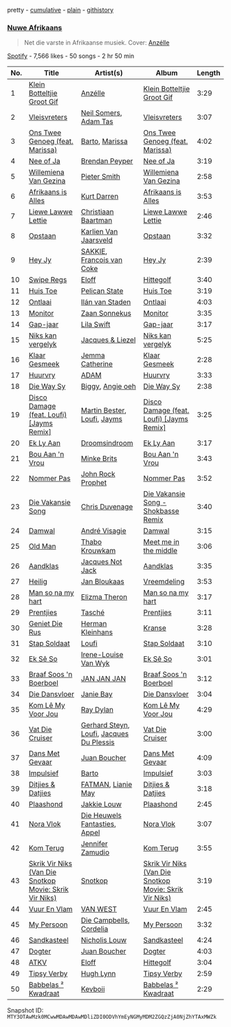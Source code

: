 pretty - [cumulative](/playlists/cumulative/37i9dQZF1DX20N6YlBoCpF.md) - [plain](/playlists/plain/37i9dQZF1DX20N6YlBoCpF) - [githistory](https://github.githistory.xyz/mackorone/spotify-playlist-archive/blob/main/playlists/plain/37i9dQZF1DX20N6YlBoCpF)

### [Nuwe Afrikaans](https://open.spotify.com/playlist/37i9dQZF1DX20N6YlBoCpF)

> Net die varste in Afrikaanse musiek\. Cover: <a href="https://open.spotify.com/playlist/37i9dQZF1E4z2rLRcG85b0?si=ab4c5f6080824c3a">Anzélle</a>

[Spotify](https://open.spotify.com/user/spotify) - 7,566 likes - 50 songs - 2 hr 50 min

| No. | Title | Artist(s) | Album | Length |
|---|---|---|---|---|
| 1 | [Klein Botteltjie Groot Gif](https://open.spotify.com/track/5GXXuXipaXZpZxdfieXzSg) | [Anzélle](https://open.spotify.com/artist/5z6yUIAu8Em61VSjf5oiBs) | [Klein Botteltjie Groot Gif](https://open.spotify.com/album/2DwrLebY1DbcGMT8QfGeOD) | 3:29 |
| 2 | [Vleisvreters](https://open.spotify.com/track/63RtO5V94GhSGYvZEucg4h) | [Neil Somers](https://open.spotify.com/artist/1jO22tNfag5lkLQboj0npK), [Adam Tas](https://open.spotify.com/artist/011KRXCsnsSuCGsY0Enq5r) | [Vleisvreters](https://open.spotify.com/album/6wWrTYihuyhLCpz8C4OLxQ) | 3:07 |
| 3 | [Ons Twee Genoeg \(feat\. Marissa\)](https://open.spotify.com/track/6e91EOUzqp7CITax2iB4rd) | [Barto](https://open.spotify.com/artist/4gzfjw2nlFFo1tda8jgJbG), [Marissa](https://open.spotify.com/artist/2uFAfVNLrN2ewh731Oc0C6) | [Ons Twee Genoeg \(feat\. Marissa\)](https://open.spotify.com/album/6hInSb4NV8bhtdgblONeJG) | 4:02 |
| 4 | [Nee of Ja](https://open.spotify.com/track/6R80KkMcEbBasMSQGFBiHB) | [Brendan Peyper](https://open.spotify.com/artist/4K2VQvyBnfU7La65rShI0v) | [Nee of Ja](https://open.spotify.com/album/1ISXpP9dS92U0oqGCWjVjb) | 3:19 |
| 5 | [Willemiena Van Gezina](https://open.spotify.com/track/6DL9Lejno5xdGRl0gwLwP9) | [Pieter Smith](https://open.spotify.com/artist/436epCFSdTxQ6EtvKmOg26) | [Willemiena Van Gezina](https://open.spotify.com/album/4wMtEK7o7S37aebSotkFb0) | 2:58 |
| 6 | [Afrikaans is Alles](https://open.spotify.com/track/3eeGal6kEMlUaPnxY7bTtJ) | [Kurt Darren](https://open.spotify.com/artist/3fFoaTI85WuaVkSMUxeYRd) | [Afrikaans is Alles](https://open.spotify.com/album/6L81naBshdxYFpIBllKhGj) | 3:53 |
| 7 | [Liewe Lawwe Lettie](https://open.spotify.com/track/6Q9JuOqc9Sc4NssEpjT1Te) | [Christiaan Baartman](https://open.spotify.com/artist/5egE9ZcFwzNSANzupQrcYQ) | [Liewe Lawwe Lettie](https://open.spotify.com/album/2CZ2CABkcQWKGJXw0jDown) | 2:46 |
| 8 | [Opstaan](https://open.spotify.com/track/1n27zP11I3ZAq1ElZYEPtO) | [Karlien Van Jaarsveld](https://open.spotify.com/artist/25SUuR1e32ukcdYldmAyp5) | [Opstaan](https://open.spotify.com/album/24rkKZ0UUz70PKK0tHvFsu) | 3:32 |
| 9 | [Hey Jy](https://open.spotify.com/track/77YX4Et5rOuvhQqG7RLUfe) | [SAKKIE](https://open.spotify.com/artist/5Yktx2wffJlILfJSpoISRR), [Francois van Coke](https://open.spotify.com/artist/7pJtnZQLPJmqzVfdIz7eFF) | [Hey Jy](https://open.spotify.com/album/18kpyRiXNAOEuTfRRks6xM) | 2:39 |
| 10 | [Swipe Regs](https://open.spotify.com/track/4afGZxLJkHpnTyxOpuQCzc) | [Eloff](https://open.spotify.com/artist/0okTBoelHkR40Mr69hmzkR) | [Hittegolf](https://open.spotify.com/album/0e9UjemY2jnFPQFdJdTPjH) | 3:40 |
| 11 | [Huis Toe](https://open.spotify.com/track/3q1TIfbpCStjdz354m9HEG) | [Pelican State](https://open.spotify.com/artist/0xKf1vySd9jFncsv1LD5uE) | [Huis Toe](https://open.spotify.com/album/5a5Flj6MkqEWcjLAnv8d0M) | 3:19 |
| 12 | [Ontlaai](https://open.spotify.com/track/6v1hZo339lw7OUT5vH66DC) | [Ilán van Staden](https://open.spotify.com/artist/7FUqmUXFmllziX2NgD4Knj) | [Ontlaai](https://open.spotify.com/album/0B1W6DEeGMPMFlg3eREW9b) | 4:03 |
| 13 | [Monitor](https://open.spotify.com/track/6ehCbe3TFJmwqV5aNTYlCD) | [Zaan Sonnekus](https://open.spotify.com/artist/1QsjWZGFjaIYKyvxaQUJuR) | [Monitor](https://open.spotify.com/album/41UZWeiuFGm0GaXb8bjQm9) | 3:35 |
| 14 | [Gap\-jaar](https://open.spotify.com/track/7L0bZEC2dibboyXfBEkUTw) | [Lila Swift](https://open.spotify.com/artist/3lDhZhZ9p1kjMRqzCpnMCo) | [Gap\-jaar](https://open.spotify.com/album/2cUskcQeTMY7yfKXdX6YDQ) | 3:17 |
| 15 | [Niks kan vergelyk](https://open.spotify.com/track/1OAP3LTTEycoVDTRC2ZE5i) | [Jacques & Liezel](https://open.spotify.com/artist/2ze4VL41D2QuhyJcOfDHjo) | [Niks kan vergelyk](https://open.spotify.com/album/39LsO64pEJAFwZTcjp8ffD) | 5:25 |
| 16 | [Klaar Gesmeek](https://open.spotify.com/track/22HyJsOfW7MAhyIPXpjXA8) | [Jemma Catherine](https://open.spotify.com/artist/7xfyNt2MUfeZlNyIGlh9XQ) | [Klaar Gesmeek](https://open.spotify.com/album/2y41EKqRsAGwgRgbvQWlDQ) | 2:28 |
| 17 | [Huurvry](https://open.spotify.com/track/2vmWZw5zFfZHxM39lsy8ib) | [ADAM](https://open.spotify.com/artist/486zoG8VpR4C1iQRLG4ywt) | [Huurvry](https://open.spotify.com/album/0SxrGzjbKz3klT4PZuxcP1) | 3:33 |
| 18 | [Die Way Sy](https://open.spotify.com/track/7DTDGP6pimtwH0vNBFXuw1) | [Biggy](https://open.spotify.com/artist/3Y71njDHDmIEaMBtFRSr4I), [Angie oeh](https://open.spotify.com/artist/7rzauTxOgwzrTkkPzi7aAY) | [Die Way Sy](https://open.spotify.com/album/56K7gcnWlZu5QKCbZT6Crc) | 2:38 |
| 19 | [Disco Damage \(feat\. Loufi\) \[Jayms Remix\]](https://open.spotify.com/track/72IeNUbUC1Zwa0l9uYLy6N) | [Martin Bester](https://open.spotify.com/artist/3LVGq66sLnDTKq5qcu9upF), [Loufi](https://open.spotify.com/artist/389tNFyrtFfDUOStmWjwOl), [Jayms](https://open.spotify.com/artist/1reef06goIFAhuhQsLUHf5) | [Disco Damage \(feat\. Loufi\) \[Jayms Remix\]](https://open.spotify.com/album/5zAdzCVeeunTETbagjzgVu) | 3:25 |
| 20 | [Ek Ly Aan](https://open.spotify.com/track/5q7za64TQKzLN6qga093Jo) | [Droomsindroom](https://open.spotify.com/artist/36P4zQxOGCSabr44bXS8kW) | [Ek Ly Aan](https://open.spotify.com/album/60enOSqxjh06pLpDFRkzD8) | 3:17 |
| 21 | [Bou Aan 'n Vrou](https://open.spotify.com/track/5JifoftIfvhWm5UQtCKzLL) | [Minke Brits](https://open.spotify.com/artist/47lU4Bj1lkJDJk0HfCkA6x) | [Bou Aan 'n Vrou](https://open.spotify.com/album/488JiMZH1vN3E3Jfq5Vr6W) | 3:43 |
| 22 | [Nommer Pas](https://open.spotify.com/track/2QFfRhqkkcW5clgKtM8Pv2) | [John Rock Prophet](https://open.spotify.com/artist/00UBWcI4O1TYxYXKrc7Fbw) | [Nommer Pas](https://open.spotify.com/album/0Hg6AiGBUSWash4gBeleR7) | 3:52 |
| 23 | [Die Vakansie Song](https://open.spotify.com/track/08Mazf5v3uQRhbS7y46wHn) | [Chris Duvenage](https://open.spotify.com/artist/1p3GqqXMmPVzDnpqhWCf6O) | [Die Vakansie Song \- Shokbasse Remix](https://open.spotify.com/album/3zUSxdod87bOZ8I8hNjU0O) | 3:40 |
| 24 | [Damwal](https://open.spotify.com/track/2JMDWqOSByeWD9f2SpyXtK) | [André Visagie](https://open.spotify.com/artist/2iFXBPX3DpgZid32e9QqUK) | [Damwal](https://open.spotify.com/album/5aTy7ndoDNzd2ndsfbQ1I2) | 3:15 |
| 25 | [Old Man](https://open.spotify.com/track/77krcHfId85O4se7W5HpTY) | [Thabo Krouwkam](https://open.spotify.com/artist/5HlMBH4nyRsup7lt6P5A54) | [Meet me in the middle](https://open.spotify.com/album/2lAuCRSEVMgTmdlHFJKlEq) | 3:06 |
| 26 | [Aandklas](https://open.spotify.com/track/3eb1n1h41Y4SqQfU7z4th4) | [Jacques Not Jack](https://open.spotify.com/artist/2Cx38Ieqey1xPQ8opKXgjw) | [Aandklas](https://open.spotify.com/album/35i3mz58aUTvycXZRt8Qcg) | 3:35 |
| 27 | [Heilig](https://open.spotify.com/track/5knaCSrMGjCgzzZ0aNUumP) | [Jan Bloukaas](https://open.spotify.com/artist/78BYwFUCGOHFIC54M4Rnic) | [Vreemdeling](https://open.spotify.com/album/2RzHTISimhSf9cm3X5d23i) | 3:53 |
| 28 | [Man so na my hart](https://open.spotify.com/track/5U6cE7kIhPe69nQuEG90CL) | [Elizma Theron](https://open.spotify.com/artist/63XPx0RP7mfLOJ1BJ3HoMU) | [Man so na my hart](https://open.spotify.com/album/5R7biF12QJgeuIpZzqVc3C) | 3:17 |
| 29 | [Prentjies](https://open.spotify.com/track/51FQPywIkQVXBIWeA01v64) | [Tasché](https://open.spotify.com/artist/0wRKymJElTHOM1zCZuGspN) | [Prentjies](https://open.spotify.com/album/1wPPR4hLbkEB5KHkjOk53t) | 3:11 |
| 30 | [Geniet Die Rus](https://open.spotify.com/track/1Seuhs4o33IsdbP5ZM24s3) | [Herman Kleinhans](https://open.spotify.com/artist/3kTnA09Ebx0rFBTPAlsLFC) | [Kranse](https://open.spotify.com/album/4eob7ejIxppzpLB9SfyS6T) | 3:28 |
| 31 | [Stap Soldaat](https://open.spotify.com/track/5DiudyqBZhbPm6L5nKXGvJ) | [Loufi](https://open.spotify.com/artist/389tNFyrtFfDUOStmWjwOl) | [Stap Soldaat](https://open.spotify.com/album/2sUtSXPHon83lBGW1ySsRZ) | 3:10 |
| 32 | [Ek Sê So](https://open.spotify.com/track/2q8HCRTpxZrqErJ3RqOpRT) | [Irene\-Louise Van Wyk](https://open.spotify.com/artist/1PwYXOqnII5oWshOTTClma) | [Ek Sê So](https://open.spotify.com/album/1w40mnsJMQ65QLtsn5xZhB) | 3:01 |
| 33 | [Braaf Soos 'n Boerboel](https://open.spotify.com/track/2ySJvbJGrQ7uhllRVxW3Gb) | [JAN JAN JAN](https://open.spotify.com/artist/0cba0v5VJqpuD1YSBoNirZ) | [Braaf Soos 'n Boerboel](https://open.spotify.com/album/02mJIfPUPEHgkOJCshmvvC) | 3:12 |
| 34 | [Die Dansvloer](https://open.spotify.com/track/2bXohPFI2yPrHTlCifvDhy) | [Janie Bay](https://open.spotify.com/artist/0VSXm0RbmbovOLT6ADgovM) | [Die Dansvloer](https://open.spotify.com/album/6H59UrYa3cmFGsd5INDVkx) | 3:04 |
| 35 | [Kom Lê My Voor Jou](https://open.spotify.com/track/0V3iFpzRjflG0W9s4175n1) | [Ray Dylan](https://open.spotify.com/artist/6eUxX7dCHCaXNNMvYtBhxY) | [Kom Lê My Voor Jou](https://open.spotify.com/album/5sGW2h9GBV07X0i82YJpVO) | 4:29 |
| 36 | [Vat Die Cruiser](https://open.spotify.com/track/1PIvpkHqj84KC0En6LosWH) | [Gerhard Steyn](https://open.spotify.com/artist/6Ie5sDOdJ9iEUbtjUSaH2t), [Loufi](https://open.spotify.com/artist/389tNFyrtFfDUOStmWjwOl), [Jacques Du Plessis](https://open.spotify.com/artist/1JACnZftdau4Kpt0I8kvTA) | [Vat Die Cruiser](https://open.spotify.com/album/1kfAKry5OJsrxRQsKBX5s1) | 3:00 |
| 37 | [Dans Met Gevaar](https://open.spotify.com/track/4EPTBSsuBCIiIjl4Dt4Aof) | [Juan Boucher](https://open.spotify.com/artist/1XyiWEHBHDPuVDaxajN1ZH) | [Dans Met Gevaar](https://open.spotify.com/album/1QDF3wxfhwDJIYrXf4vMEV) | 4:09 |
| 38 | [Impulsief](https://open.spotify.com/track/3AN96mijpWgIeUEJpvCNaO) | [Barto](https://open.spotify.com/artist/4gzfjw2nlFFo1tda8jgJbG) | [Impulsief](https://open.spotify.com/album/7bLPdsKXCDH8CSCSFgAN5L) | 3:03 |
| 39 | [Ditjies & Datjies](https://open.spotify.com/track/1PILq0KMOWhfXaP7eqmS95) | [FATMAN](https://open.spotify.com/artist/1eFYCrnsw8F26Wp5CTUxB3), [Lianie May](https://open.spotify.com/artist/4twrMtMv4MY0x42vuaar9B) | [Ditjies & Datjies](https://open.spotify.com/album/7m3yfmPUbRm6FNFBmdyxD6) | 3:18 |
| 40 | [Plaashond](https://open.spotify.com/track/1eiR8emxoRf3vNz84uY08i) | [Jakkie Louw](https://open.spotify.com/artist/6nNrfFTYVccic4ORzpmdLG) | [Plaashond](https://open.spotify.com/album/6ZuvN3qGOlt1MUkNiqLOgn) | 2:45 |
| 41 | [Nora Vlok](https://open.spotify.com/track/6TVcrV4TEhQiuKjU5Tactz) | [Die Heuwels Fantasties](https://open.spotify.com/artist/0FrkoXLOCHCWfMXw10Apxb), [Appel](https://open.spotify.com/artist/69q4xfNrz04VhJdTQHGUjd) | [Nora Vlok](https://open.spotify.com/album/28mbGMQoZuM1kwHrKpgLfs) | 3:07 |
| 42 | [Kom Terug](https://open.spotify.com/track/06tDbI3tpM8tEegjENyki1) | [Jennifer Zamudio](https://open.spotify.com/artist/24aSssaQ13E1GvbhTxSrSS) | [Kom Terug](https://open.spotify.com/album/41yrAyz0Qf5ZjTlagYjGn6) | 3:55 |
| 43 | [Skrik Vir Niks \(Van Die Snotkop Movie: Skrik Vir Niks\)](https://open.spotify.com/track/0N0aty9herXHmfNEzasQT1) | [Snotkop](https://open.spotify.com/artist/0F0l2JFPA3u6cBpaqKCm6J) | [Skrik Vir Niks \(Van Die Snotkop Movie: Skrik Vir Niks\)](https://open.spotify.com/album/1qwFb54zWa4KS1W0swu093) | 3:19 |
| 44 | [Vuur En Vlam](https://open.spotify.com/track/3EK9M3oCsXhMGLUpjwgvla) | [VAN WEST](https://open.spotify.com/artist/2Tncwyr8LHLTsuSaSIGJMq) | [Vuur En Vlam](https://open.spotify.com/album/2CDlluXHThuUPyHFOP7PZK) | 2:45 |
| 45 | [My Persoon](https://open.spotify.com/track/72X1334S3ENO1j1RnTvtzc) | [Die Campbells](https://open.spotify.com/artist/1GfnUbIqwTuETN5vXE1Y4H), [Cordelia](https://open.spotify.com/artist/2iYdMAkvSwwuG9uHbSnPyN) | [My Persoon](https://open.spotify.com/album/0x2D2KYd5jIzeffnnRgynF) | 3:32 |
| 46 | [Sandkasteel](https://open.spotify.com/track/7KSQOT6KtogmJawfS8cmhZ) | [Nicholis Louw](https://open.spotify.com/artist/7bia2GuWoBGpV5eV4gizJI) | [Sandkasteel](https://open.spotify.com/album/5Pj0DylpJ3P0KvtDhX1b8y) | 4:24 |
| 47 | [Dogter](https://open.spotify.com/track/1PO2llChG41r9NlY7sIeLa) | [Juan Boucher](https://open.spotify.com/artist/1XyiWEHBHDPuVDaxajN1ZH) | [Dogter](https://open.spotify.com/album/2oY1HgguwbO0kgh4sfco2i) | 4:03 |
| 48 | [ATKV](https://open.spotify.com/track/5pctBxFOGMxzrR7BfVWMoL) | [Eloff](https://open.spotify.com/artist/0okTBoelHkR40Mr69hmzkR) | [Hittegolf](https://open.spotify.com/album/0e9UjemY2jnFPQFdJdTPjH) | 3:04 |
| 49 | [Tipsy Verby](https://open.spotify.com/track/6gRWV52M8j2bliM66L405p) | [Hugh Lynn](https://open.spotify.com/artist/7kdzDaVmfQRoFVTi7nb09w) | [Tipsy Verby](https://open.spotify.com/album/26VrqgaiWCY7lRtdrZ0meF) | 2:59 |
| 50 | [Babbelas ² Kwadraat](https://open.spotify.com/track/1AOMZtWjYu7CMm0lmJuV40) | [Kevboii](https://open.spotify.com/artist/4Mp36UE9keQ7vXLcVLWzmN) | [Babbelas ² Kwadraat](https://open.spotify.com/album/6WNShAod3Jay2eNq8PIzJr) | 2:29 |

Snapshot ID: `MTY3OTAwMzk0MCwwMDAwMDAwMDliZDI0ODVhYmEyNGMyMDM2ZGQzZjA0NjZhYTAxMWZk`
